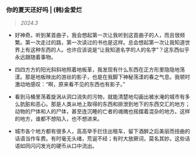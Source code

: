 ### 你的夏天还好吗 | (韩)金爱烂<!-- {docsify-ignore} -->

> *2024.3*

- 好神奇。听到某首曲子，我会想起第一次让我听到这首曲子的人，而且很频繁。第一次走过的路，第一次读过的书也是这样。总会想起第一次让我知道世界上有这种东西的人。也许应该说是“让我知道名字的人的名字”？这东西似乎永远跟随着事物。

- 四四方方的阳光斜斜地照着地板革，我发现有什么东西在正方形里隐隐地荡漾。那是地板映出的游丝的影子，也是在我脚下神秘荡漾的春之气息。我顿时激动地感叹：“啊，原来看不见的东西也有影子。”

- 看到马桶里荡着旋涡从洞口消失的污物，就能清楚地勾画出被水淹的城市有多么肮脏和恶心。那是人类从地上取得的东西和排泄到地下的东西交汇的地方；动物的尸体和人的尸体，甚至连沉睡的亡者的魂魄也摇摆着混杂的地方。这样的地方，谁都不想陷入，也不想进来。

- 城市各个地方都有很多人，高高举手拦住出租车，留下酒醉之后美丽而扭曲的话语当作车费。有时毫无头绪，荒诞不经；有时大放厥词，莫名其妙。这些话语如同闪闪发光的硬币从口中流出。